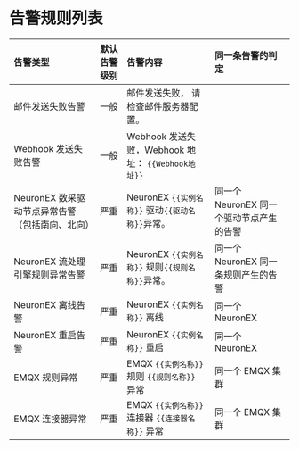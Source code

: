 # 告警规则列表

| 告警类型 | 默认告警级别 |告警内容      | 同一条告警的判定 |
| :----------------------------- | :----: | :----------------------------------------------------------- |:-----------------------------------------------------------  |
|    邮件发送失败告警    | 一般 |邮件发送失败， 请检查邮件服务器配置。                                              |  |
| Webhook 发送失败告警 | 一般 |Webhook 发送失败，Webhook 地址： <code v-pre>{{Webhook地址}}</code> |  |
| NeuronEX 数采驱动节点异常告警（包括南向、北向） | 严重 |NeuronEX <code v-pre>{{实例名称}}</code> 驱动<code v-pre>{{驱动名称}}</code>异常。 | 同一个 NeuronEX 同一个驱动节点产生的告警 |
| NeuronEX 流处理引擎规则异常告警 | 严重 |NeuronEX <code v-pre>{{实例名称}}</code> 规则<code v-pre>{{规则名称}}</code>异常。 | 同一个 NeuronEX 同一条规则产生的告警 |
| NeuronEX 离线告警 | 严重 |NeuronEX <code v-pre>{{实例名称}}</code> 离线 | 同一个 NeuronEX |
| NeuronEX 重启告警 | 严重 |NeuronEX <code v-pre>{{实例名称}}</code> 重启 | 同一个 NeuronEX |
| EMQX 规则异常 | 严重 |EMQX <code v-pre>{{实例名称}}</code> 规则 <code v-pre>{{规则名称}}</code> 异常 | 同一个 EMQX 集群 |
| EMQX 连接器异常 | 严重 |EMQX <code v-pre>{{实例名称}}</code> 连接器 <code v-pre>{{连接器名称}}</code> 异常 | 同一个 EMQX 集群 |

